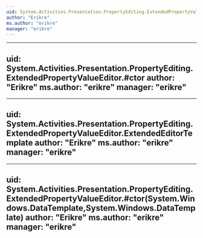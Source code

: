 ```yaml
---
uid: System.Activities.Presentation.PropertyEditing.ExtendedPropertyValueEditor
author: "Erikre"
ms.author: "erikre"
manager: "erikre"
---
```


---
uid: System.Activities.Presentation.PropertyEditing.ExtendedPropertyValueEditor.#ctor
author: "Erikre"
ms.author: "erikre"
manager: "erikre"
---

---
uid: System.Activities.Presentation.PropertyEditing.ExtendedPropertyValueEditor.ExtendedEditorTemplate
author: "Erikre"
ms.author: "erikre"
manager: "erikre"
---

---
uid: System.Activities.Presentation.PropertyEditing.ExtendedPropertyValueEditor.#ctor(System.Windows.DataTemplate,System.Windows.DataTemplate)
author: "Erikre"
ms.author: "erikre"
manager: "erikre"
---
